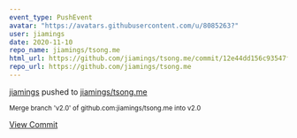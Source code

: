 ```yaml
---
event_type: PushEvent
avatar: "https://avatars.githubusercontent.com/u/8085263?"
user: jiamings
date: 2020-11-10
repo_name: jiamings/tsong.me
html_url: https://github.com/jiamings/tsong.me/commit/12e44dd156c93547ff790f43826887d381824a12
repo_url: https://github.com/jiamings/tsong.me
---
```


<a href='https://github.com/jiamings' target='_blank'>jiamings</a> pushed to <a href='https://github.com/jiamings/tsong.me' target='_blank'>jiamings/tsong.me</a>

<small>Merge branch 'v2.0' of github.com:jiamings/tsong.me into v2.0</small>

<a href='https://github.com/jiamings/tsong.me/commit/12e44dd156c93547ff790f43826887d381824a12' target='_blank'>View Commit</a>